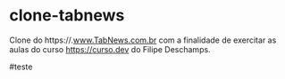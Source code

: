 # clone-tabnews
Clone do https://.www.TabNews.com.br com a finalidade de exercitar as aulas do curso https://curso.dev do Filipe Deschamps.


#teste
